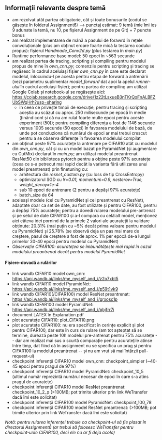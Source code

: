 ## Informații relevante despre temă ##

* am rezolvat atât partea obligatorie, cât și toate bonusurile (codul se găsește în folderul Assignment6) --> punctaj estimat: 9 temă (mie îmi ies 9 adunate la temă, nu 10, pe fișierul Assignment de pe Git) + 7 puncte bonus
* am realizat implementarea de mână a pasului de forawrd în rețele convoluționale (plus am obținut eroare foarte mică la testarea codului propus): fișierul *Handmade_Conv2d.py* (plus testarea în *main.py*)
* Runtime performance base model: 50 epoci în ~563 secunde
* am realizat partea de tracing, scripting și compiling pentru modelul propus de mine în *own_cnn.py*; comenzile pentru scripting și tracing se regăsesc în cadrul aceluiași fișier *own_cnn.py* în care este declarat modelul, înlocuindu-l pe acesta pentru etapa de forward a antrenării (vezi parametru suplimentar *model_forward* dat apoi la apelul *runner-ului* în cadrul aceluiași fișier); pentru partea de compiling am utilizat Google Colab și notebook-ul se regăsește aici: https://colab.research.google.com/drive/1z22tLsxueB3nTKrQoFnALBFZUbSWqHrh?usp=sharing
   * în ceea ce privește timpii de execuție, pentru tracing și scripting aceștia au scăzut cu aprox. 250 milisecunde pe epocă în medie (ținând cont și că nu am rulat foarte multe epoci pentru aceste experiment (50)); pentru compiling diferența a fost de 1146 secunde versus 1005 secunde (50 epoci) în favoarea modelului de bază, de unde pot concluziona că numărul de epoci ar mai trebui crescut pentru a se observa diferențe în favoarea modelului compilat
* am obținut peste 97% acuratețe la antrenare pe CIFAR10 atât cu modelul din *own_cnn.py*, cât și cu un model bazat pe PyramidNet (și augmentare cu CutMix) declarat în *main.py*; am utilizat modelul preantrenat ResNet50 din biblioteca pytorch pentru a obține peste 97% acuratețe (ceea ce s-a petrecut mai rapid decât la varianta fără utilizarea unui model preantrenat) prin finetuning cu:
   * arhitectura din *resnet_custom.py* (cu loss de tip CrossEntropy)
   * optimizatorul SGD cu *lr=0.01, momentum=0.9, nesterov=True, weight_decay=1e-4*
   * sub 10 epoci de antrenare (2 pentru a depăși 97% acuratețe)
   * batch_size de 64
* aceleași modele (cel cu PyramidNet și cel preantrenat cu ResNet), adaptate doar ca set de date, au fost utilizate și pentru CIFAR100, pentru a depăși 75% acuratețe; pentru a dovedi rularea modelului pre-antrenat și pe setul de date CIFAR100 și a-l compara cu celălalt model, menționez aici câteva idei pornind de la primele 2 valori ale acurateții la validare obținute: 20.31% (mai puțin cu ~5% decât prima valoare pentru modelul cu PyramidNet) și 25.78% (se observă deja un pas mai mare de creștere, pasul de creștere a fost de aprox. 1% per epocă de-a lungul primelor 30-40 epoci pentru modelul cu PyramidNet)
* *Observație CIFAR100: acuratețea se îmbunătățește mai rapid în cazul modelului preantrenat decât pentru modelul PyramidNet*

#### Fișiere-dovadă a rulărilor ####
* link wandb CIFAR10 model own_cnn: https://api.wandb.ai/links/me_myself_and_i/z2o7xbt5
* link wandb CIFAR10 model PyramidNet: https://api.wandb.ai/links/me_myself_and_i/p59t1vk9
* link wandb CIFAR10(/CIFAR100) model ResNet preantrenat: https://api.wandb.ai/links/me_myself_and_i/grxosc1p
* link wandb CIFAR100 model PyramidNet: https://api.wandb.ai/links/me_myself_and_i/qbjfrr7i
* document LATEX în Explanation.pdf
* plot acuratețe CIFAR10: plot_CIFAR10.png
* plot acuratețe CIFAR100: nu era specificat în cerințe explicit și plot pentru CIFAR100, dar este în curs de rulare (am tot așteptat să se termine, durează peste 10h modelul pre-antrenat pentru 75% acuratețe -- dar am realizat mai sus o scurtă comparație pentru acuratețile atinse între timp, dat fiind că în assignment nu se specifica un prag și pentru CIFAR100 la modelul preantrenat -- și nu am vrut să mai întârzii pull-request-ul)
* checkpoint inferență CIFAR10 model own_cnn: checkpoint_simpler (~40-45 epoci pentru pragul de 97%)
* checkpoint inferență CIFAR10 model PyramidNet: checkpoint_10_5 (ultimul număr reprezintă numărul necesar de epoci în care s-a atins pragul de acuratețe)
* checkpoint inferență CIFAR10 model ResNet preantrenat: checkpoint_10_2_p (>100MB; pot trimite ulterior prin link WeTransfer dacă îmi este solicitat)
* checkpoint inferență CIFAR100 model PyramidNet: checkpoint_100_78
* checkpoint inferență CIFAR100 model ResNet preantrenat: (>100MB; pot trimite ulterior prin link WeTransfer dacă îmi este solicitat)

*Notă: pentru rularea inferenței trebuie ca checkpoint-ul să fie plasat în directorul Assignment6 (ar trebui să folosesc WeTransfer pentru checkpoint-urile CIFAR100, deci ele nu ar fi deja acolo)*

